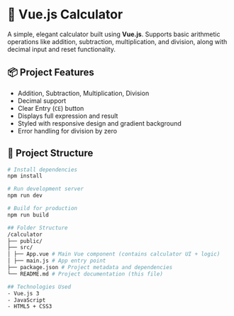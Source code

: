 # 🧮 Vue.js Calculator

A simple, elegant calculator built using **Vue.js**. Supports basic arithmetic operations like addition, subtraction, multiplication, and division, along with decimal input and reset functionality.

## 📦 Project Features

- Addition, Subtraction, Multiplication, Division
- Decimal support
- Clear Entry (`CE`) button
- Displays full expression and result
- Styled with responsive design and gradient background
- Error handling for division by zero
  
## 📁 Project Structure
```bash
# Install dependencies
npm install

# Run development server
npm run dev

# Build for production
npm run build

## Folder Structure
/calculator
├── public/
├── src/
│ ├── App.vue # Main Vue component (contains calculator UI + logic)
│ ├── main.js # App entry point
├── package.json # Project metadata and dependencies
└── README.md # Project documentation (this file)

## Technologies Used
- Vue.js 3
- JavaScript
- HTML5 + CSS3
